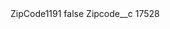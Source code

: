 <?xml version="1.0" encoding="UTF-8"?>
<CustomMetadata xmlns="http://soap.sforce.com/2006/04/metadata" xmlns:xsi="http://www.w3.org/2001/XMLSchema-instance" xmlns:xsd="http://www.w3.org/2001/XMLSchema">
    <label>ZipCode1191</label>
    <protected>false</protected>
    <values>
        <field>Zipcode__c</field>
        <value xsi:type="xsd:string">17528</value>
    </values>
</CustomMetadata>
